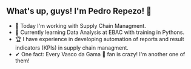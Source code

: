## What's up, guys! I'm Pedro Repezo!  👋

- 🛒 Today I'm working with Supply Chain Managment. 
- 🧩 Currently learning Data Analysis at EBAC with training in Pythons.
- 🏆 I have experience in developing automation of reports and result indicators (KPIs) in supply chain managment.
- ✔ One fact: Every Vasco da Gama 💢 fan is crazy! I'm another one of them!

